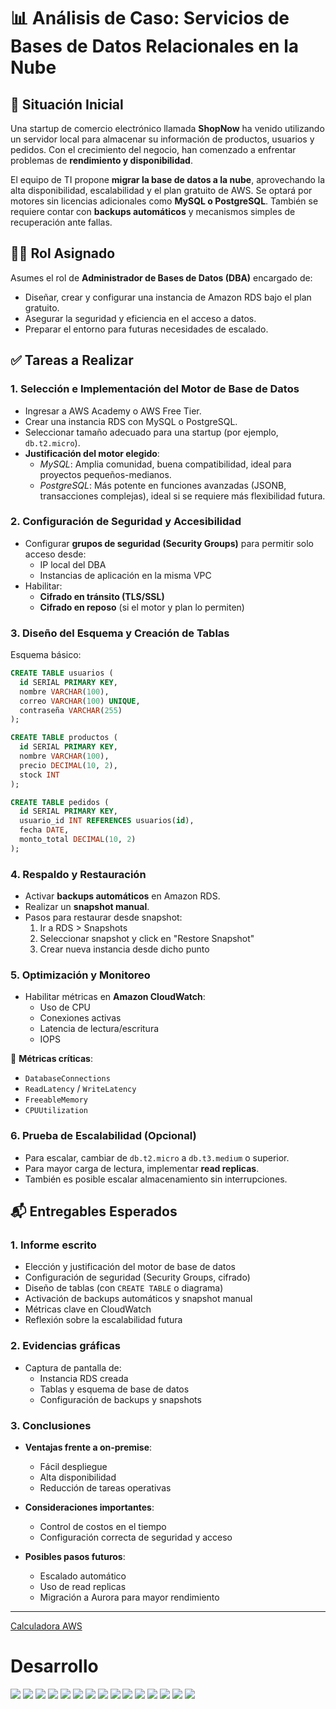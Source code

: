 # 📊 Análisis de Caso: Servicios de Bases de Datos Relacionales en la Nube

## 🏢 Situación Inicial

Una startup de comercio electrónico llamada **ShopNow** ha venido utilizando un servidor local para almacenar su información de productos, usuarios y pedidos. Con el crecimiento del negocio, han comenzado a enfrentar problemas de **rendimiento y disponibilidad**. 

El equipo de TI propone **migrar la base de datos a la nube**, aprovechando la alta disponibilidad, escalabilidad y el plan gratuito de AWS. Se optará por motores sin licencias adicionales como **MySQL o PostgreSQL**. También se requiere contar con **backups automáticos** y mecanismos simples de recuperación ante fallas.

## 👨‍💻 Rol Asignado

Asumes el rol de **Administrador de Bases de Datos (DBA)** encargado de:
- Diseñar, crear y configurar una instancia de Amazon RDS bajo el plan gratuito.
- Asegurar la seguridad y eficiencia en el acceso a datos.
- Preparar el entorno para futuras necesidades de escalado.

## ✅ Tareas a Realizar

### 1. Selección e Implementación del Motor de Base de Datos
- Ingresar a AWS Academy o AWS Free Tier.
- Crear una instancia RDS con MySQL o PostgreSQL.
- Seleccionar tamaño adecuado para una startup (por ejemplo, `db.t2.micro`).
- **Justificación del motor elegido**:
  - *MySQL*: Amplia comunidad, buena compatibilidad, ideal para proyectos pequeños-medianos.
  - *PostgreSQL*: Más potente en funciones avanzadas (JSONB, transacciones complejas), ideal si se requiere más flexibilidad futura.

### 2. Configuración de Seguridad y Accesibilidad
- Configurar **grupos de seguridad (Security Groups)** para permitir solo acceso desde:
  - IP local del DBA
  - Instancias de aplicación en la misma VPC
- Habilitar:
  - **Cifrado en tránsito (TLS/SSL)**
  - **Cifrado en reposo** (si el motor y plan lo permiten)

### 3. Diseño del Esquema y Creación de Tablas

Esquema básico:

```sql 
CREATE TABLE usuarios (
  id SERIAL PRIMARY KEY,
  nombre VARCHAR(100),
  correo VARCHAR(100) UNIQUE,
  contraseña VARCHAR(255)
);

CREATE TABLE productos (
  id SERIAL PRIMARY KEY,
  nombre VARCHAR(100),
  precio DECIMAL(10, 2),
  stock INT
);

CREATE TABLE pedidos (
  id SERIAL PRIMARY KEY,
  usuario_id INT REFERENCES usuarios(id),
  fecha DATE,
  monto_total DECIMAL(10, 2)
);
```

### 4. Respaldo y Restauración
- Activar **backups automáticos** en Amazon RDS.
- Realizar un **snapshot manual**.
- Pasos para restaurar desde snapshot:
  1. Ir a RDS > Snapshots
  2. Seleccionar snapshot y click en "Restore Snapshot"
  3. Crear nueva instancia desde dicho punto

### 5. Optimización y Monitoreo
- Habilitar métricas en **Amazon CloudWatch**:
  - Uso de CPU
  - Conexiones activas
  - Latencia de lectura/escritura
  - IOPS

📌 **Métricas críticas**:
- `DatabaseConnections`
- `ReadLatency` / `WriteLatency`
- `FreeableMemory`
- `CPUUtilization`

### 6. Prueba de Escalabilidad (Opcional)
- Para escalar, cambiar de `db.t2.micro` a `db.t3.medium` o superior.
- Para mayor carga de lectura, implementar **read replicas**.
- También es posible escalar almacenamiento sin interrupciones.

## 📬 Entregables Esperados

### 1. Informe escrito
- Elección y justificación del motor de base de datos
- Configuración de seguridad (Security Groups, cifrado)
- Diseño de tablas (con `CREATE TABLE` o diagrama)
- Activación de backups automáticos y snapshot manual
- Métricas clave en CloudWatch
- Reflexión sobre la escalabilidad futura

### 2. Evidencias gráficas
- Captura de pantalla de:
  - Instancia RDS creada
  - Tablas y esquema de base de datos
  - Configuración de backups y snapshots

### 3. Conclusiones
- **Ventajas frente a on-premise**:
  - Fácil despliegue
  - Alta disponibilidad
  - Reducción de tareas operativas

- **Consideraciones importantes**:
  - Control de costos en el tiempo
  - Configuración correcta de seguridad y acceso

- **Posibles pasos futuros**:
  - Escalado automático
  - Uso de read replicas
  - Migración a Aurora para mayor rendimiento

---

[Calculadora AWS](https://calculator.aws/#/?nc2=pr)

# Desarrollo

<img src="..\Img\M4\L2\Caso\M4-L2-Caso-01.png">
<img src="..\Img\M4\L2\Caso\M4-L2-Caso-02.png">
<img src="..\Img\M4\L2\Caso\M4-L2-Caso-03.png">
<img src="..\Img\M4\L2\Caso\M4-L2-Caso-04.png">
<img src="..\Img\M4\L2\Caso\M4-L2-Caso-05.png">
<img src="..\Img\M4\L2\Caso\M4-L2-Caso-06.png">
<img src="..\Img\M4\L2\Caso\M4-L2-Caso-07.png">
<img src="..\Img\M4\L2\Caso\M4-L2-Caso-08.png">
<img src="..\Img\M4\L2\Caso\M4-L2-Caso-09.png">
<img src="..\Img\M4\L2\Caso\M4-L2-Caso-10.png">
<img src="..\Img\M4\L2\Caso\M4-L2-Caso-11.png">
<img src="..\Img\M4\L2\Caso\M4-L2-Caso-12.png">
<img src="..\Img\M4\L2\Caso\M4-L2-Caso-13.png">
<img src="..\Img\M4\L2\Caso\M4-L2-Caso-14.png">
<img src="..\Img\M4\L2\Caso\M4-L2-Caso-15.png">